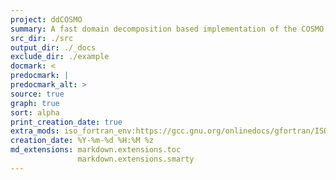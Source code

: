 ```yaml
---
project: ddCOSMO
summary: A fast domain decomposition based implementation of the COSMO solvation model.
src_dir: ./src
output_dir: ./_docs
exclude_dir: ./example
docmark: <
predocmark: |
predocmark_alt: >
source: true
graph: true
sort: alpha
print_creation_date: true
extra_mods: iso_fortran_env:https://gcc.gnu.org/onlinedocs/gfortran/ISO_005fFORTRAN_005fENV.html
creation_date: %Y-%m-%d %H:%M %z
md_extensions: markdown.extensions.toc
               markdown.extensions.smarty
---
```

